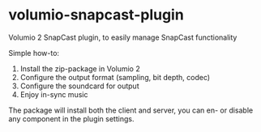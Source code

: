 # volumio-snapcast-plugin
Volumio 2 SnapCast plugin, to easily manage SnapCast functionality

Simple how-to:
1. Install the zip-package in Volumio 2
2. Configure the output format (sampling, bit depth, codec)
3. Configure the soundcard for output
4. Enjoy in-sync music

The package will install both the client and server, you can en- or disable any component in the plugin settings.
